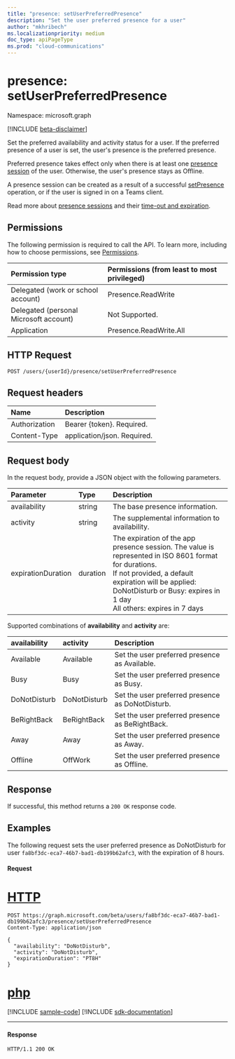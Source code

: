 ```yaml
---
title: "presence: setUserPreferredPresence"
description: "Set the user preferred presence for a user"
author: "mkhribech"
ms.localizationpriority: medium
doc_type: apiPageType
ms.prod: "cloud-communications"
---
```


# presence: setUserPreferredPresence

Namespace: microsoft.graph

[!INCLUDE [beta-disclaimer](../../includes/beta-disclaimer.md)]

Set the preferred availability and activity status for a user. If the preferred presence of a user is set, the user's presence is the preferred presence.

Preferred presence takes effect only when there is at least one [presence session](presence-setpresence.md#presence-sessions) of the user. Otherwise, the user's presence stays as Offline.

A presence session can be created as a result of a successful [setPresence](presence-setpresence.md) operation, or if the user is signed in on a Teams client. 

Read more about [presence sessions](presence-setpresence.md#presence-sessions) and their [time-out and expiration](presence-setpresence.md#timeout-expiration-and-keep-alive). 

## Permissions
The following permission is required to call the API. To learn more, including how to choose permissions, see [Permissions](/graph/permissions-reference).

| Permission type                        | Permissions (from least to most privileged) |
| :------------------------------------- | :------------------------------------------ |
| Delegated (work or school account)     | Presence.ReadWrite                          |
| Delegated (personal Microsoft account) | Not Supported.                              |
| Application                            | Presence.ReadWrite.All                      |

## HTTP Request
<!-- { "blockType": "ignored" } -->
```http
POST /users/{userId}/presence/setUserPreferredPresence
```
## Request headers
| Name          | Description                 |
| :------------ | :-------------------------- |
| Authorization | Bearer {token}. Required.   |
| Content-Type  | application/json. Required. |

## Request body

In the request body, provide a JSON object with the following parameters.

| Parameter          | Type     | Description                                                                                                                                                                                                                                    |
| :----------------- | :------- | :--------------------------------------------------------------------------------------------------------------------------------------------------------------------------------------------------------------------------------------------- |
| availability       | string   | The base presence information.                                                                                                                                                                                                                 |
| activity           | string   | The supplemental information to availability.                                                                                                                                                                                                  |
| expirationDuration | duration | The expiration of the app presence session. The value is represented in ISO 8601 format for durations.<br/>If not provided, a default expiration will be applied:<br/>DoNotDisturb or Busy: expires in 1 day<br/>All others: expires in 7 days |

Supported combinations of **availability** and **activity** are:

| availability | activity     | Description                                         |
| :----------- | :----------- | :-------------------------------------------------- |
| Available    | Available    | Set the user preferred presence as Available.       |
| Busy         | Busy         | Set the user preferred presence as Busy.            |
| DoNotDisturb | DoNotDisturb | Set the user preferred presence as DoNotDisturb.    |
| BeRightBack  | BeRightBack  | Set the user preferred presence as BeRightBack.     |
| Away         | Away         | Set the user preferred presence as Away.            |
| Offline      | OffWork      | Set the user preferred presence as Offline. |

## Response
If successful, this method returns a `200 OK` response code.

## Examples

The following request sets the user preferred presence as DoNotDisturb for user `fa8bf3dc-eca7-46b7-bad1-db199b62afc3`, with the expiration of 8 hours.

#### Request

# [HTTP](#tab/http)
<!-- {
  "blockType": "request",
  "name": "setUserPreferredPresence"
}-->

```msgraph-interactive
POST https://graph.microsoft.com/beta/users/fa8bf3dc-eca7-46b7-bad1-db199b62afc3/presence/setUserPreferredPresence
Content-Type: application/json

{
  "availability": "DoNotDisturb",
  "activity": "DoNotDisturb",
  "expirationDuration": "PT8H"
}
```

# [php](#tab/php)
[!INCLUDE [sample-code](../includes/snippets/php/setuserpreferredpresence-php-snippets.md)]
[!INCLUDE [sdk-documentation](../includes/snippets/snippets-sdk-documentation-link.md)]

---


#### Response

<!-- {
  "blockType": "response",
  "truncated": true
} -->
```http
HTTP/1.1 200 OK
```
